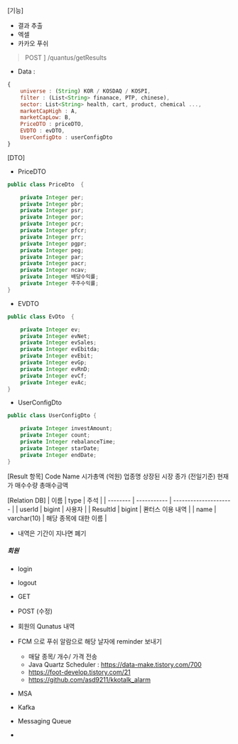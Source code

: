 [기능]
* 결과 추출 
* 엑셀 
* 카카오 푸쉬 


> POST ] /quantus/getResults

* Data : 
```js
{
	universe : (String) KOR / KOSDAQ / KOSPI,
	filter : (List<String> finanace, PTP, chinese),
	sector: List<String> health, cart, product, chemical ...,
	marketCapHigh : A,
	marketCapLow: B, 
	PriceDTO : priceDTO, 
	EVDTO : evDTO,
	UserConfigDto : userConfigDto
}
```

[DTO]
* PriceDTO 
```java
public class PriceDto  {

	private Integer per;
	private Integer pbr;
	private Integer psr;
	private Integer por;
	private Integer pcr;
	private Integer pfcr;
	private Integer prr;
	private Integer pgpr;
	private Integer peg;
	private Integer par;
	private Integer pacr;
	private Integer ncav;
	private Integer 배당수익률;
	private Integer 주주수익률;
}
```

* EVDTO 
```java
public class EvDto  {

	private Integer ev;
	private Integer evNet;
	private Integer evSales;
	private Integer evEbitda;
	private Integer evEbit;
	private Integer evGp;
	private Integer evRnD;
	private Integer evCf;
	private Integer evAc;
}
```

* UserConfigDto 
```java
public class UserConfigDto {

	private Integer investAmount;
	private Integer count;
	private Integer rebalanceTime;
	private Integer starDate;
	private Integer endDate;
}
```

[Result 항목]
	Code
	Name
	시가총액 (억원)
	업종명
	상장된 시장
	종가 (전일기준)
	현재가 
	매수수량
	총매수금액

[Relation DB]
| 이름     | type        | 주석                  |
| -------- | ----------- | --------------------- |
| userId   | bigint      | 사용자                |
| ResultId | bigint      | 콴터스 이용 내역      |
| name     | varchar(10) | 해당 종목에 대한 이름 |

* 내역은 기간이 지나면 폐기 

##### 회원
* login
* logout
* GET
* POST (수정)

* 회원의 Qunatus 내역 


* FCM 으로 푸쉬 알람으로 해당 날자에 reminder 보내기 
	* 매달 종목/ 개수/ 가격 전송 
	* Java Quartz Scheduler 
		: https://data-make.tistory.com/700
	* https://foot-develop.tistory.com/21
	 * https://github.com/asd9211/kkotalk_alarm

* MSA 
* Kafka
* Messaging Queue
* 